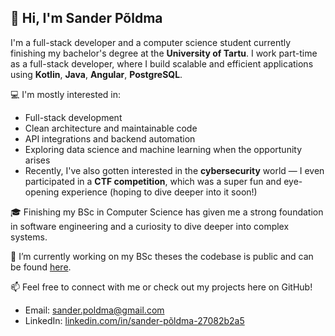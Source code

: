 ## 👋 Hi, I'm Sander Põldma

I'm a full-stack developer and a computer science student currently finishing my bachelor's degree at the **University of Tartu**. 
I work part-time as a full-stack developer, where I build scalable and efficient applications using **Kotlin**, **Java**, **Angular**, **PostgreSQL**.

💻 I'm mostly interested in:
- Full-stack development
- Clean architecture and maintainable code
- API integrations and backend automation
- Exploring data science and machine learning when the opportunity arises
- Recently, I've also gotten interested in the **cybersecurity** world — I even participated in a **CTF competition**, which was a super fun and eye-opening experience (hoping to dive deeper into it soon!)

🎓 Finishing my BSc in Computer Science has given me a strong foundation in software engineering and a curiosity to dive deeper into complex systems.

🔭 I’m currently working on my BSc theses the codebase is public and can be found [here](https://bitbucket.org/eba-method/eba-code/src/master/).

📫 Feel free to connect with me or check out my projects here on GitHub!
- Email: [sander.poldma@gmail.com](mailto:sander.poldma@gmail.com)
- LinkedIn: [linkedin.com/in/sander-põldma-27082b2a5](www.linkedin.com/in/sander-põldma-27082b2a5)

<!--
**Spoldma/Spoldma** is a ✨ _special_ ✨ repository because its `README.md` (this file) appears on your GitHub profile.

Here are some ideas to get you started:

- 🔭 I’m currently working on ...
- 🌱 I’m currently learning ...
- 👯 I’m looking to collaborate on ...
- 🤔 I’m looking for help with ...
- 💬 Ask me about ...
- 📫 How to reach me: ...
- 😄 Pronouns: ...
- ⚡ Fun fact: ...
-->
